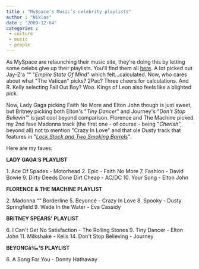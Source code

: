 ```yaml
---
title : "MySpace’s Music’s celebrity playlists"
author : "Niklas"
date : "2009-12-04"
categories : 
 - culture
 - music
 - people
---
```


As MySpace are relaunching their music site, they're doing this by letting some celebs give up their playlists. You'll find them all [here](http://www.guardian.co.uk/technology/2009/dec/03/myspace-music-celebrity-playlists). A lot picked out Jay-Z'a ““ "_Empire State Of Mind_" which felt...calculated. Now, who cares about what "The Vatican" picks? 2Pac? Three cheers for calculations. And R. Kelly selecting Fall Out Boy? Woo. Kings of Leon also feels like a blighted pick.

Now, Lady Gaga picking Faith No More and Elton John though is just sweet, but Britney picking both Elton's "_Tiny Dancer_" and Journey's "_Don't Stop Believin'_" is just cool beyond comparison. Florence and The Machine picked my 2nd fave Madonna track (the first one - of course - being "_Cherish_", beyond all) not to mention "Crazy In Love" and that ole Dusty track that features in "_[Lock Stock and Two Smoking Barrels](http://www.imdb.com/title/tt0120735)_".

Here are my faves:

**LADY GAGA'S PLAYLIST**

1\. Ace Of Spades - Motorhead 2. Epic - Faith No More 7. Fashion - David Bowie 9. Dirty Deeds Done Dirt Cheap - AC/DC 10. Your Song - Elton John

**FLORENCE & THE MACHINE PLAYLIST**

2\. Madonna ““ Borderline 5. Beyoncé - Crazy In Love 8. Spooky - Dusty Springfield 9. Wade In the Water - Eva Cassidy

**BRITNEY SPEARS' PLAYLIST**

6\. I Can't Get No Satisfaction - The Rolling Stones 9. Tiny Dancer - Elton John 11. Milkshake - Kelis 14. Don't Stop Believing - Journey

**BEYONCà‰'S PLAYLIST**

6\. A Song For You - Donny Hathaway

